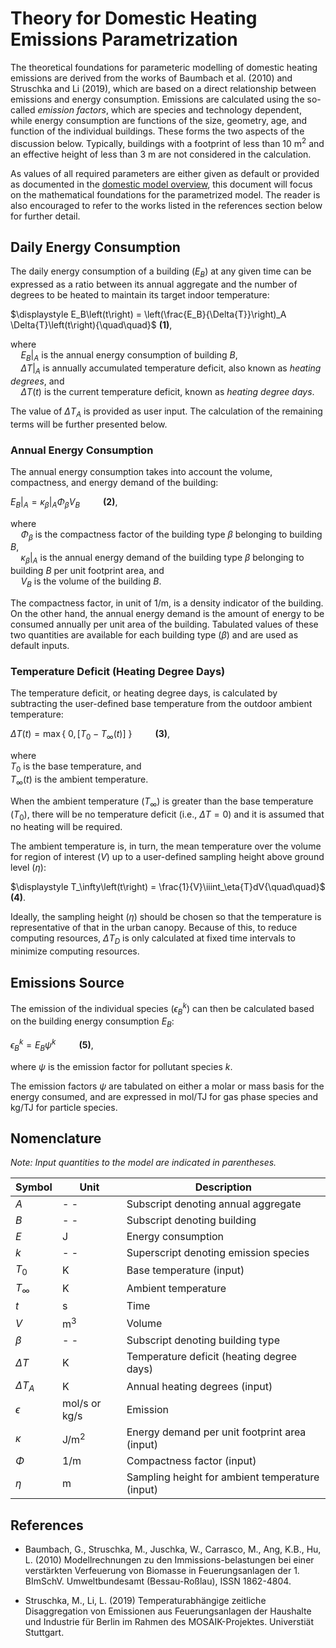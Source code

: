 # Theory for Domestic Heating Emissions Parametrization

The theoretical foundations for parameteric modelling of domestic heating emissions are derived from the works of Baumbach et al. (2010) and Struschka and Li (2019), which are based on a direct relationship between emissions and energy consumption. Emissions are calculated using the so-called *emission factors*, which are species and technology dependent, while energy consumption are functions of the size, geometry, age, and function of the individual buildings. These forms the two aspects of the discussion below.  Typically, buildings with a footprint of less than 10 m<sup>2</sup> and an effective height of less than 3 m are not considered in the calculation. 

As values of all required parameters are either given as default or provided as documented in the [domestic model overview](./DOMESTIC_model.md), this document will focus on the mathematical foundations for the parametrized model. The reader is also encouraged to refer to the works listed in the references section below for further detail.

## Daily Energy Consumption

The daily energy consumption of a building ($E_B$) at any given time can be expressed as a ratio between its annual aggregate and the number of degrees to be heated to maintain its target indoor temperature:

$\displaystyle E_B\left(t\right) = \left(\frac{E_B}{\Delta{T}}\right)_A \Delta{T}\left(t\right){\quad\quad}$ **(1)**,

where<br>
${\quad}\left.E_B\right|_A$ is the annual energy consumption of building $B$,<br>
${\quad}\left.\Delta{T}\right|_A$ is annually accumulated temperature deficit, also known as *heating degrees*, and<br>
${\quad}\Delta{T}\left(t\right)$ is the current temperature deficit, known as *heating degree days*.

The value of $\Delta{T}_A$ is provided as user input. The calculation of the remaining terms will be further presented below.

### Annual Energy Consumption

The annual energy consumption takes into account the volume, compactness, and energy demand of the building:

$\displaystyle \left.E_B\right|_A = \left.\kappa_\beta\right|_A\Phi_\beta{V_B}{\quad\quad}$ **(2)**, 

where<br>
${\quad}\Phi_\beta$ is the compactness factor of the building type $\beta$ belonging to building $B$,<br>
${\quad}\left.\kappa_\beta\right|_A$ is the annual energy demand of the building type $\beta$ belonging to building $B$ per unit footprint area, and<br>
${\quad}V_B$ is the volume of the building $B$.<br>

The compactness factor, in unit of 1/m, is a density indicator of the building. On the other hand, the annual energy demand is the amount of energy to be consumed annually per unit area of the building. Tabulated values of these two quantities are available for each building type ($\beta$) and are used as default inputs.

### Temperature Deficit (Heating Degree Days)

The temperature deficit, or heating degree days, is calculated by subtracting the user-defined base temperature from the outdoor ambient temperature:

$\displaystyle \Delta{T}\left(t\right) = \max\left\{\ 0, \left[T_0 - T_\infty(t)\right]\ \right\}{\quad\quad}$ **(3)**,

where<br>
$T_0$ is the base temperature, and<br>
$T_\infty\left(t\right)$ is the ambient temperature.

When the ambient temperature ($T_\infty$) is greater than the base temperature ($T_0$), there will be no temperature deficit (i.e., $\Delta{T}=0$) and it is assumed that no heating will be required.

The ambient temperature is, in turn, the mean temperature over the volume for region of interest ($V$) up to a user-defined sampling height above ground level ($\eta$):

$\displaystyle T_\infty\left(t\right) = \frac{1}{V}\iiint_\eta{T}dV{\quad\quad}$ **(4)**.

Ideally, the sampling height ($\eta$) should be chosen so that the temperature is representative of that in the urban canopy. Because of this, to reduce computing resources, $\Delta{T}_D$ is only calculated at fixed time intervals to minimize computing resources.

## Emissions Source

The emission of the individual species ($\epsilon_B^k$) can then be calculated based on the building energy consumption $E_B$:

$\displaystyle \epsilon_B^k = E_B\psi^k{\quad\quad}$ **(5)**,

where $\psi$ is the emission factor for pollutant species $k$.

The emission factors $\psi$ are tabulated on either a molar or mass basis for the energy consumed, and are expressed in mol/TJ for gas phase species and kg/TJ for particle species.

## Nomenclature

*Note: Input quantities to the model are indicated in parentheses.*

| Symbol         | Unit               | Description                                     |
|----------------|--------------------|-------------------------------------------------|
| $A$            | - -                | Subscript denoting annual aggregate             |
| $B$            | - -                | Subscript denoting building                     |
| $E$            | J                  | Energy consumption                              |
| $k$            | - -                | Superscript denoting emission species           |
| $T_0$          | K                  | Base temperature (input)                        |
| $T_\infty$     | K                  | Ambient temperature                             |
| $t$            | s                  | Time                                            |
| $V$            | m<sup>3</sup>      | Volume                                          |
| $\beta$        | - -                | Subscript denoting building type                |
| $\Delta{T}$    | K                  | Temperature deficit (heating degree days)       |
| $\Delta{T}_A$  | K                  | Annual heating degrees (input)                  |
| $\epsilon$     | mol/s or kg/s      | Emission                                        |
| $\kappa$       | J/m<sup>2</sup>    | Energy demand per unit footprint area (input)   |
| $\Phi$         | 1/m                | Compactness factor (input)                      |
| $\eta$         | m                  | Sampling height for ambient temperature (input) |

## References

- Baumbach, G., Struschka, M., Juschka, W., Carrasco, M., Ang, K.B., Hu, L. (2010) Modellrechnungen zu den Immissions-belastungen bei einer verstärkten  Verfeuerung von Biomasse in Feuerungsanlagen der 1. BImSchV. Umweltbundesamt (Bessau-Roßlau), ISSN 1862-4804.

- Struschka, M., Li, L. (2019) Temperaturabhängige zeitliche Disaggregation von Emissionen aus Feuerungsanlagen der Haushalte und Industrie für Berlin im Rahmen des MOSAIK-Projektes. Universtiät Stuttgart.
